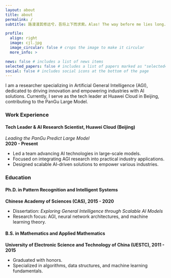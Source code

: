 ```yaml
---
layout: about
title: about
permalink: /
subtitle: 路漫漫其修远兮，吾将上下而求索。Alas! The way before me lies long. Still, I'll seek my dream high and low.

profile:
  align: right
  image: cjl.jpg
  image_circular: false # crops the image to make it circular
  more_info: >

news: false # includes a list of news items
selected_papers: false # includes a list of papers marked as "selected={true}"
social: false # includes social icons at the bottom of the page
---
```

I am a researcher specializing in Artificial General Intelligence (AGI), dedicated to driving innovation and empowering industries with AI solutions. Currently, I serve as the tech leader at Huawei Cloud in Beijing, contributing to the PanGu Large Model.

### Work Experience
#### Tech Leader & AI Research Scientist, Huawei Cloud (Beijing)  
*Leading the PanGu Predict Large Model*  
**2020 - Present**  
- Led a team advancing AI technologies in large-scale models.  
- Focused on integrating AGI research into practical industry applications.  
- Designed scalable AI-driven solutions to empower various industries.  

### Education
#### Ph.D. in Pattern Recognition and Intelligent Systems  
**Chinese Academy of Sciences (CAS), 2015 - 2020**  
- Dissertation: *Exploring General Intelligence through Scalable AI Models*  
- Research focus: AGI, neural network architectures, and machine learning theory.  

#### B.S. in Mathematics and Applied Mathematics  
**University of Electronic Science and Technology of China (UESTC), 2011 - 2015**  
- Graduated with honors.  
- Specialized in algorithms, data structures, and machine learning fundamentals.

